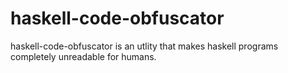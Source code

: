 # haskell-code-obfuscator

haskell-code-obfuscator is an utlity that makes haskell programs completely 
unreadable for humans.
